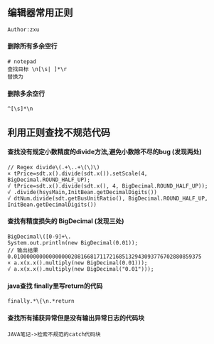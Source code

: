 ## 编辑器常用正则
`Author:zxu`
#### 删除所有多余空行
```regexp
# notepad
查找目标 \n[\s| ]*\r
替换为
```
#### 删除多余空行
```regexp
^[\s]*\n
```

## 利用正则查找不规范代码
####  查找没有规定小数精度的divide方法,避免小数除不尽的bug	(发现两处)
```regexp
// Regex divide\(.+\..+\(\)\)
× tPrice=sdt.x().divide(sdt.x()).setScale(4, BigDecimal.ROUND_HALF_UP);
√ tPrice=sdt.x().divide(sdt.x(), 4, BigDecimal.ROUND_HALF_UP));
√ .divide(hsysMain,InitBean.getDecimalDigits())
√ dtNum.divide(sdt.getBusUnitRatio(), BigDecimal.ROUND_HALF_UP, InitBean.getDecimalDigits())
```
#### 查找有精度损失的 BigDecimal	 (发现三处)
```regexp
BigDecimal\([0-9]+\.
System.out.println(new BigDecimal(0.01));
// 输出结果 0.01000000000000000020816681711721685132943093776702880859375
× a.x(x.x().multiply(new BigDecimal(0.01)));
√ a.x(x.x().multiply(new BigDecimal("0.01")));
```

#### java查找 finally里写return的代码
```regexp
finally.*\{\n.*return
```

#### 查找所有捕获异常但是没有输出异常日志的代码块
```
JAVA笔记->检索不规范的catch代码块
```


